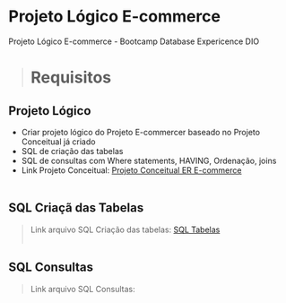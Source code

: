 # Projeto Lógico E-commerce 
Projeto Lógico E-commerce - Bootcamp Database Expericence DIO


> # Requisitos

## Projeto Lógico
* Criar projeto lógico do Projeto E-commercer baseado no Projeto Conceitual já criado
* SQL de criação das tabelas
* SQL de consultas com Where statements, HAVING, Ordenação, joins
* Link Projeto Conceitual: [Projeto Conceitual ER E-commerce](https://github.com/jesreel/diobootcamp-er-ecommerce)
<br><br>

## SQL Criaçã das Tabelas
> Link arquivo SQL Criação das tabelas: [SQL Tabelas](sql-tabelas-e-commerce.sql)
<br><br>

## SQL Consultas
> Link arquivo SQL Consultas: 

<br><br><br>
